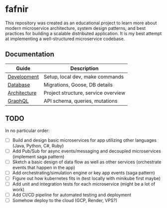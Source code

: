 # fafnir


This repository was created as an educational project to learn more about modern microservice architecture, system design patterns, and best practices for building a scalable distributed application. It is my best attempt at implementing a well-structured microservice codebase.


## Documentation

| Guide                                | Description                         |
|--------------------------------------|-------------------------------------|
| [Development](docs/development.md)   | Setup, local dev, make commands     |
| [Database](docs/database.md)         | Migrations, Goose, DB details       |
| [Architecture](docs/architecture.md) | Project structure, service overview |
| [GraphQL](docs/graphql.md)           | API schema, queries, mutations      |

## TODO
In no particular order:
- [ ] Build and design basic microservices for app utilizing other languages (Java, Python, C#, Ruby)
- [ ] Add Pub/Sub for async events/messaging and decoupled microservices (implement saga pattern)
- [ ] Sketch a basic design of data flow as well as other services (orchestrate events that happen in the app)
- [ ] Add orchestrating/simulation engine or key app events (saga pattern)
- [ ] Figure out how kubernetes fits in (test locally with minikube first maybe)
- [ ] Add unit and integration tests for each microservice (might be a lot of work)
- [ ] Add CI/CD pipeline for automated testing and deployment
- [ ] Somehow deploy to the cloud (GCP, Render, VPS?)
